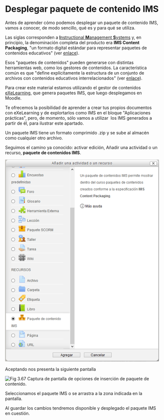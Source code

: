 
# Desplegar paquete de contenido IMS

Antes de aprender cómo podemos desplegar un paquete de contenido IMS, vamos a conocer, de modo sencillo, qué es y para qué se utiliza.

Las siglas corresponden a [**I**nstructional **M**anagement **S**ystems](http://www.imsglobal.org/content/packaging/index.html) y, en principio, la denominación completa del producto era **IMS Content Packaging**, "un formato digital estándar para representar paquetes de contenidos educativos" (ver [enlace](http://ares.cnice.mec.es/informes/16/contenido/13.htm)).

Esos "paquetes de contenidos" pueden generarse con distintas herramientas web, como los gestores de contenidos. La característica común es que "define explícitamente la estructura de un conjunto de archivos con contenidos educativos interrelacionados" (ver [enlace](http://ares.cnice.mec.es/informes/16/contenido/13.htm)).

Para crear este material estamos utilizando el gestor de contenidos [eXeLearning](http://exelearning.org/wiki), que genera paquetes IMS, que luego desplegamos en Moodle.

Te ofrecemos la posibilidad de aprender a crear tus propios documentos con eXeLearning y de explortarlos como IMS en el bloque "Aplicaciones prácticas", pero, de momento, sólo vamos a utilizar  los IMS generados a partir de él, para ilustrar este apartado.

Un paquete IMS tiene un formato comprimido .zip y se sube al almacén como cualquier otro archivo.

Seguimos el camino ya conocido: activar edición, Añadir una actividad o un recurso, **paquete de contenidos IMS**.


![Fig Captura de pantalla de inserción de Paquete de contenido](img/anadir_IMS.png)

Aceptando nos presenta la siguiente pantalla

![Fig 3.67 Captura de pantalla de opciones de inserción de paquete de contenido.](/assets/Selección_177.png)

Seleccionamos el paquete IMS o se arrastra a la zona indicada en la pantalla.

Al guardar los cambios tendremos disponible y desplegado el paquete IMS en cuestión.